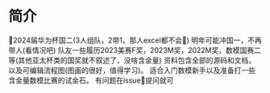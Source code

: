# 简介
🎫2024届华为杯国二(3人组队，2带1，那人excel都不会🎃) 
明年可能冲国一，不再带人(看情况吧) 
队友一些履历2023美赛F奖，2023M奖，2022M奖，数模国赛二等(其他亚太杯类的国奖就不叙述了，没啥含金量) 
资料包含全部的源码和文档，以及可编辑流程图(图画的很好，值得学习)。 适合入门数模新手以及准备打一些含金量数模比赛的试金石。
有问题在issue🎁提问就可
